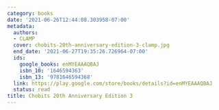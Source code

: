 ```yaml
---
category: books
date: '2021-06-26T12:44:08.303958-07:00'
metadata:
  authors:
  - CLAMP
  cover: chobits-20th-anniversary-edition-3-clamp.jpg
  end_date: '2021-06-27T19:35:26.726964-07:00'
  ids:
    google_books: enMYEAAAQBAJ
    isbn_10: '1646594363'
    isbn_13: '9781646594368'
  link: https://play.google.com/store/books/details?id=enMYEAAAQBAJ
  status: read
title: Chobits 20th Anniversary Edition 3
---
```

